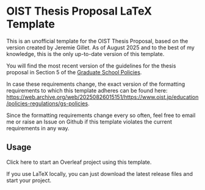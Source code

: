 # OIST Thesis Proposal LaTeX Template

This is an unofficial template for the OIST Thesis Proposal, based on the
version created by Jeremie Gillet. As of August 2025 and to the best of my
knowledge, this is the only up-to-date version of this template.

You will find the most recent version of the guidelines for the thesis proposal
in Section 5 of the [Graduate School Policies](https://www.oist.jp/education/policies-regulations/gs-policies).

In case these requirements change, the exact version of the formatting
requirements to which this template adheres can be found here:
https://web.archive.org/web/20250826015151/https://www.oist.jp/education/policies-regulations/gs-policies.

Since the formatting requirements change every so often, feel free to email
me or raise an Issue on Github if this template violates the current
requirements in any way.

## Usage

Click here to start an Overleaf project using this template.

If you use LaTeX locally, you can just download the latest release files
and start your project.
